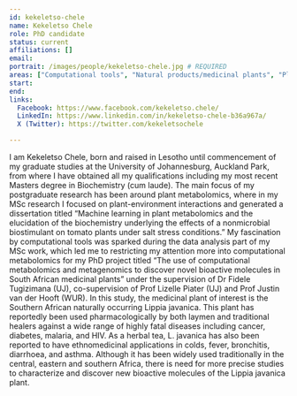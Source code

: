 ```yaml
---
id: kekeletso-chele
name: Kekeletso Chele
role: PhD candidate
status: current
affiliations: []
email:
portrait: /images/people/kekeletso-chele.jpg # REQUIRED
areas: ["Computational tools", "Natural products/medicinal plants", "Plant metabolomics"]
start:
end:
links:
  Facebook: https://www.facebook.com/kekeletso.chele/
  LinkedIn: https://www.linkedin.com/in/kekeletso-chele-b36a967a/
  X (Twitter): https://twitter.com/kekeletsochele

---
```


I am Kekeletso Chele, born and raised in Lesotho until commencement of my graduate studies at the University of Johannesburg, Auckland Park, from where I have obtained all my qualifications including my most recent Masters degree in Biochemistry (cum laude). The main focus of my postgraduate research has been around plant metabolomics, where in my MSc research I focused on plant-environment interactions and generated a dissertation titled “Machine learning in plant metabolomics and the elucidation of the biochemistry underlying the effects of a nonmicrobial biostimulant on tomato plants under salt stress conditions.” My fascination by computational tools was sparked during the data analysis part of my MSc work, which led me to restricting my attention more into computational metabolomics for my PhD project titled “The use of computational metabolomics and metagenomics to discover novel bioactive molecules in South African medicinal plants” under the supervision of Dr Fidele Tugizimana (UJ), co-supervision of Prof Lizelle Piater (UJ) and Prof Justin van der Hooft (WUR). In this study, the medicinal plant of interest is the Southern African naturally occurring Lippia javanica. This plant has reportedly been used pharmacologically by both laymen and traditional healers against a wide range of highly fatal diseases including cancer, diabetes, malaria, and HIV. As a herbal tea, L. javanica has also been reported to have ethnomedicinal applications in colds, fever, bronchitis, diarrhoea, and asthma. Although it has been widely used traditionally in the central, eastern and southern Africa, there is need for more precise studies to characterize and discover new bioactive molecules of the Lippia javanica plant.